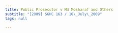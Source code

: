 ```yaml
---
title: Public Prosecutor v Md Mosharaf and Others
subtitle: "[2009] SGHC 163 / 10\_July\_2009"
tags: null

---
```


